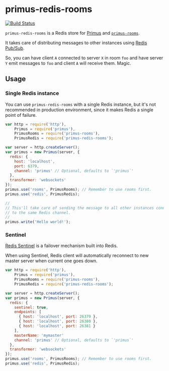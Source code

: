 # primus-redis-rooms
[![Build Status](https://travis-ci.org/mmalecki/primus-redis-rooms.png)](https://travis-ci.org/mmalecki/primus-redis-rooms)

`primus-redis-rooms` is a Redis store for [Primus](https://github.com/primus/primus)
and [`primus-rooms`](https://github.com/cayasso/primus-rooms).

It takes care of distributing messages to other instances using [Redis Pub/Sub](http://redis.io/topics/pubsub).

So, you can have client `A` connected to server `X` in room `foo` and have
server `Y` emit messages to `foo` and client `A` will receive them. Magic.

## Usage

### Single Redis instance
You can use `primus-redis-rooms` with a single Redis instance, but it's not
recommended in production environment, since it makes Redis a single point of
failure.


```js
var http = require('http'),
    Primus = require('primus'),
    PrimusRooms = require('primus-rooms'),
    PrimusRedis = require('primus-redis-rooms');

var server = http.createServer();
var primus = new Primus(server, {
  redis: {
    host: 'localhost',
    port: 6379,
    channel: 'primus' // Optional, defaults to `'primus`'
  },
  transformer: 'websockets'
});
primus.use('rooms', PrimusRooms); // Remember to use rooms first.
primus.use('redis', PrimusRedis);

//
// This'll take care of sending the message to all other instances connected
// to the same Redis channel.
//
primus.write('Hello world!'); 
```

### Sentinel
[Redis Sentinel](http://redis.io/topics/sentinel) is a failover mechanism
built into Redis.

When using Sentinel, Redis client will automatically reconnect to new master
server when current one goes down.

```js
var http = require('http'),
    Primus = require('primus'),
    PrimusRooms = require('primus-rooms'),
    PrimusRedis = require('primus-redis-rooms');

var server = http.createServer();
var primus = new Primus(server, {
  redis: {
    sentinel: true,
    endpoints: [
      { host: 'localhost', port: 26379 },
      { host: 'localhost', port: 26380 },
      { host: 'localhost', port: 26381 }
    ],
    masterName: 'mymaster'
    channel: 'primus' // Optional, defaults to `'primus`'
  },
  transformer: 'websockets'
});
primus.use('rooms', PrimusRooms); // Remember to use rooms first.
primus.use('redis', PrimusRedis);
